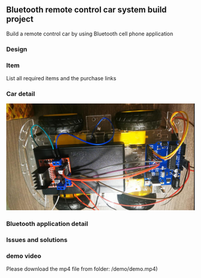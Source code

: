 ## Bluetooth remote control car system build project

Build a remote control car by using Bluetooth cell phone application

### Design


### Item

List all required items and the purchase links


### Car detail

![cat](doc/car.png)


### Bluetooth application detail


### Issues and solutions



### demo video

Please download the mp4 file from folder: /demo/demo.mp4)
